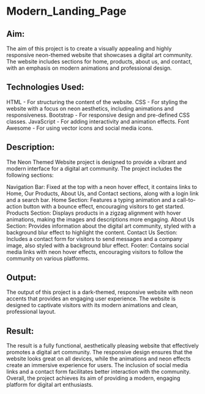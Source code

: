 # Modern_Landing_Page
## Aim:
The aim of this project is to create a visually appealing and highly responsive neon-themed website that showcases a digital art community. The website includes sections for home, products, about us, and contact, with an emphasis on modern animations and professional design.

## Technologies Used:
HTML - For structuring the content of the website.
CSS - For styling the website with a focus on neon aesthetics, including animations and responsiveness.
Bootstrap - For responsive design and pre-defined CSS classes.
JavaScript - For adding interactivity and animation effects.
Font Awesome - For using vector icons and social media icons.

## Description:
The Neon Themed Website project is designed to provide a vibrant and modern interface for a digital art community. The project includes the following sections:

Navigation Bar: Fixed at the top with a neon hover effect, it contains links to Home, Our Products, About Us, and Contact sections, along with a login link and a search bar.
Home Section: Features a typing animation and a call-to-action button with a bounce effect, encouraging visitors to get started.
Products Section: Displays products in a zigzag alignment with hover animations, making the images and descriptions more engaging.
About Us Section: Provides information about the digital art community, styled with a background blur effect to highlight the content.
Contact Us Section: Includes a contact form for visitors to send messages and a company image, also styled with a background blur effect.
Footer: Contains social media links with neon hover effects, encouraging visitors to follow the community on various platforms.

## Output:
The output of this project is a dark-themed, responsive website with neon accents that provides an engaging user experience. The website is designed to captivate visitors with its modern animations and clean, professional layout.

## Result:
The result is a fully functional, aesthetically pleasing website that effectively promotes a digital art community. The responsive design ensures that the website looks great on all devices, while the animations and neon effects create an immersive experience for users. The inclusion of social media links and a contact form facilitates better interaction with the community. Overall, the project achieves its aim of providing a modern, engaging platform for digital art enthusiasts.
